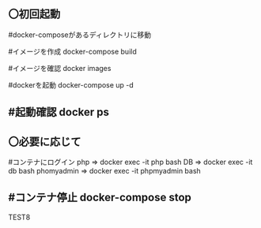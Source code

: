 〇初回起動
------------------------------------------------------------------
#docker-composeがあるディレクトリに移動

#イメージを作成
docker-compose build

#イメージを確認
docker images

#dockerを起動
docker-compose up -d

#起動確認
docker ps
------------------------------------------------------------------

〇必要に応じて
------------------------------------------------------------------
#コンテナにログイン
php => docker exec -it php bash
DB => docker exec -it db bash
phomyadmin => docker exec -it phpmyadmin bash

#コンテナ停止
docker-compose stop
------------------------------------------------------------------

TEST8